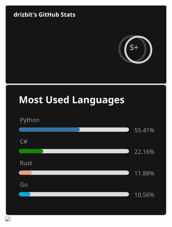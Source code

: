 <a href="https://drizbit.io">
  <img align="center" src="https://raw.githubusercontent.com/drizbit/drizbit/master/stats.svg" alt="drizbit's GitHub Stats" />
</a>

<a href="https://drizbit.io">
  <img align="center" src="https://raw.githubusercontent.com/drizbit/drizbit/master/languages.svg" />
</a>

<a href="https://twitter.com/drizbit">
  <img src="https://img.shields.io/twitter/follow/drizbit?style=for-the-badge&logo=twitter&&labelColor=1f1f1f&color=5fffaf" />
</a>
